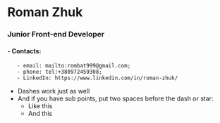 # Roman Zhuk
### Junior Front-end Developer
#### - Contacts:
       - email: mailto:rombat999@gmail.com; 
       - phone: tel:+380972459308; 
       - LinkedIn: https://www.linkedin.com/in/roman-zhuk/

- Dashes work just as well
- And if you have sub points, put two spaces before the dash or star:
  - Like this
  - And this
